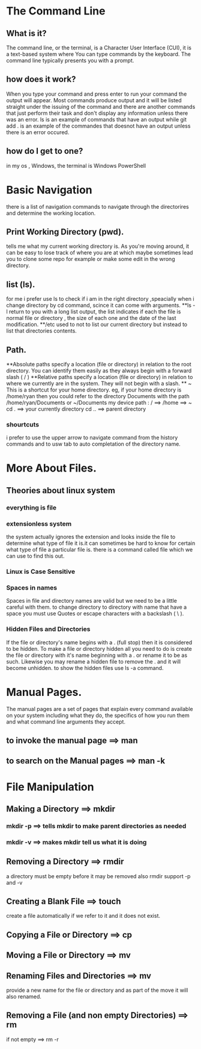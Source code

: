 # The Command Line
## What is it?
The command line, or the terminal, is a Character User Interface (CUI), it is a text-based system where You can type commands by the keyboard.
The command line typically presents you with a prompt. 
## how does it work?
When you type your command and press enter to run your command the output will appear. Most commands produce output and it will be listed straight under the issuing of the command and there are another commands that  just perform their task and don't display any information unless there was an error. ls is an example of commands that have an output while git add . is an example of the commandes that doesnot have an output unless there is an error occured.
## how do I get to one?
in my os , Windows, the terminal is Windows PowerShell

# Basic Navigation
there is a list of navigation commands to navigate through the directorires and determine the working location.
##  Print Working Directory (pwd).
 tells me what my current working directory is. As you're moving around, it can be easy to lose track of where you are at which maybe sometimes lead you to clone some repo for example or make some edit in the wrong directory.
 ## list (ls).
 for me i prefer use ls to check if i am in the right directory ,speacially when i change directory by cd command, scince it can come with arguments.
 **ls -l return to you with a long list output, the list indicates if each the file is normal file or directory , the size of each one and the date of the last modification.
**/etc used to not to list our current directory but instead to list that directories contents.
## Path.
**Absolute paths specify a location (file or directory) in relation to the root directory. You can identify them easily as they always begin with a forward slash ( / )
**Relative paths specify a location (file or directory) in relation to where we currently are in the system. They will not begin with a slash.
** ~ This is a shortcut for your home directory. eg, if your home directory is /home/ryan then you could refer to the directory Documents with the path /home/ryan/Documents or ~/Documents
 my device path : / ==> /home ==>  ~
 cd . ==> your currently directory
 cd .. ==> parent directory
### shourtcuts 
i prefer to use the upper arrow to navigate command from the history commands and to usw tab to auto completation of the directory name.

# More About Files.
## Theories about linux system 
### everything is file
### extensionless system
the system actually ignores the extension and looks inside the file to determine what type of file it is.it can sometimes be hard to know for certain what type of file a particular file is. there is a command called file which we can use to find this out.
### Linux is Case Sensitive
### Spaces in names
Spaces in file and directory names are valid but we need to be a little careful with them. to change directory to directory with name that have a space you must use Quotes or escape characters with a backslash ( \ ).
### Hidden Files and Directories
If the file or directory's name begins with a . (full stop) then it is considered to be hidden.
To make a file or directory hidden all you need to do is create the file or directory with it's name beginning with a . or rename it to be as such. Likewise you may rename a hidden file to remove the . and it will become unhidden.
to show the hidden files use ls -a command.

# Manual Pages.
The manual pages are a set of pages that explain every command available on your system including what they do, the specifics of how you run them and what command line arguments they accept.
## to  invoke the manual page ==>  man
## to search on the Manual pages ==> man -k <search>

# File Manipulation
## Making a Directory ==> mkdir
### mkdir -p ==> tells mkdir to make parent directories as needed
### mkdir -v ==> makes mkdir tell us what it is doing
## Removing a Directory ==> rmdir 
a directory must be empty before it may be removed 
also rmdir support -p and -v
## Creating a Blank File ==> touch
create a file automatically if we refer to it and it does not exist. 
## Copying a File or Directory ==> cp
## Moving a File or Directory ==>  mv 
## Renaming Files and Directories ==> mv
provide a new name for the file or directory and as part of the move it will also renamed.
## Removing a File (and non empty Directories) ==> rm 
if not empty ==> rm -r